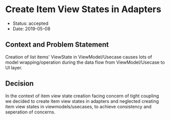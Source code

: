 # Create Item View States in Adapters

* Status: accepted
* Date: 2019-05-08

## Context and Problem Statement

Creation of list items' ViewState in ViewModel/Usecase causes lots of model wrapping/operation during the data flow from ViewModel/Usecase to UI layer.

## Decision

In the context of item view state creation facing concern of tight coupling we decided to create item view states in adapters and neglected creating item view states in viewmodels/usecases, to achieve consistency and seperation of concerns.
